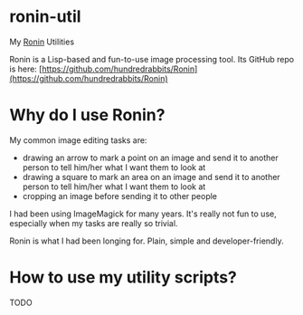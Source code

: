 # ronin-util

My [Ronin](https://github.com/hundredrabbits/Ronin) Utilities

Ronin is a Lisp-based and fun-to-use image processing tool.  Its GitHub
repo is here: [https://github.com/hundredrabbits/Ronin](https://github.com/hundredrabbits/Ronin)

# Why do I use Ronin?

My common image editing tasks are:

  - drawing an arrow to mark a point on an image and send it to another
    person to tell him/her what I want them to look at
  - drawing a square to mark an area on an image and send it to another
    person to tell him/her what I want them to look at
  - cropping an image before sending it to other people

I had been using ImageMagick for many years.  It's really not fun to
use, especially when my tasks are really so trivial.

Ronin is what I had been longing for.  Plain, simple and
developer-friendly.

# How to use my utility scripts?

TODO

